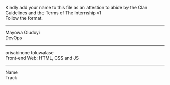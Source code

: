 Kindly add your name to this file as an attestion to abide by the Clan Guidelines and the Terms of The Internship v1
<br/> Follow the format.<br/> 
___
Mayowa Oludoyi <br/>
DevOps
___
orisabinone toluwalase <br/>
Front-end Web: HTML, CSS and JS
___
Name <br/>
Track
